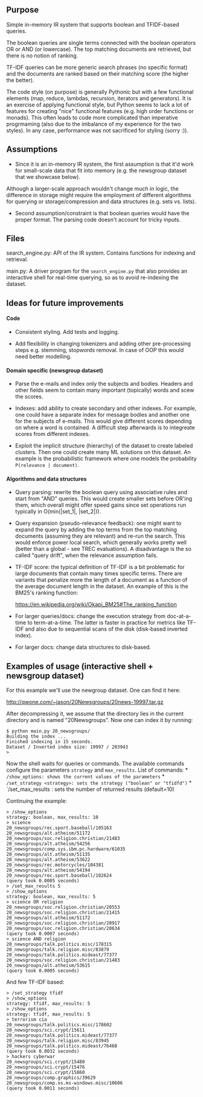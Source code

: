 Purpose
-------
Simple in-memory IR system that supports boolean and TFIDF-based queries.

The boolean queries are single terms connected with the boolean operators
OR or AND (or lowercase). The top matching documents are retrieved, but there
is no notion of ranking.

TF-IDF queries can be more generic search phrases (no specific format) and the
documents are ranked based on their matching score (the higher the better).

The code style (on purpose) is generally Pythonic but with a few functional
elements (map, reduce, lambdas, recursion, iterators and generators). It is
an exercise of applying functional style, but Python seems to lack a lot of
features for creating "nice" functional features (e.g. high order functions
or monads). This often leads to code more complicated than imperative
progrmaming (also due to the imbalance of my experience for the two styles).
In any case, performance was not sacrificed for styling (sorry :)).


Assumptions
-----------
* Since it is an in-memory IR system, the first assumption is that it'd work
for small-scale data that fit into memory (e.g. the newsgroup dataset that
we showcase below).

Although a larger-scale approach wouldn't change much in logic, the
difference in storage might require the employment of different algorithms
for querying or storage/compression and data structures (e.g. sets vs. lists).

* Second assumption/constraint is that boolean queries would have the proper
format. The parsing code doesn't account for tricky inputs.


Files
-----
search_engine.py:
    API of the IR system. Contains functions for indexing and retrieval.

main.py:
    A driver program for the `search_engine.py` that also provides an
    interactive shell for real-time querying, so as to avoid re-indexing
    the dataset.


Ideas for future improvements
-----------------------------
#### Code
* Consistent styling. Add tests and logging.

* Add flexibility in changing tokenizers and adding other pre-processing
  steps e.g. stemming, stopwords removal. In case of OOP this would need
  better modelling.

#### Domain specific (newsgroup dataset)
* Parse the e-mails and index only the subjects and bodies. Headers and
  other fields seem to contain many important (topically) words and scew the
  scores.

* Indexes: add ability to create secondary and other indexes. For example, one
  could have a separate index for message bodies and another one for the subjects
  of e-mails. This would give different scores depending on where a word is
  contained. A difficult step afterwards is to integreate scores from different
  indexes.

* Exploit the implicit structure (hierarchy) of the dataset to create labeled
  clusters. Then one could create many ML solutions on this dataset. An example
  is the probabilistic framework where one models the probability
  `P(relevance | document)`.

#### Algorithms and data structures
* Query parsing: rewrite the boolean query using associative rules and start
  from "AND" queries. This would create smaller sets before OR'ing them, which
  overall might offer speed gains since set operations run typically in 
  O(min(|set_1|, |set_2|)).

* Query expansion (pseudo-relevance feedback): one might want to expand the
  query by adding the top terms from the top matching documents (assuming they
  are relevant) and re-run the search. This would enforce power local search,
  which generally works pretty well (better than a global - see TREC evaluations).
  A disadvantage is the so called "query drift", when the relevance assumption
  fails.

* TF-IDF score: the typical definition of TF-IDF is a bit problematic for large
  documents that contain many times specific terms. There are variants that
  penalize more the length of a document as a function of the average document
  length in the dataset. An example of this is the BM25's ranking function:

    https://en.wikipedia.org/wiki/Okapi_BM25#The_ranking_function

* For larger queries/docs: change the execution strategy from doc-at-a-time
  to term-at-a-time. The latter is faster in practice for metrics like TF-IDF
  and also due to sequential scans of the disk (disk-based inverted index).

* For larger docs: change data structures to disk-based.


Examples of usage (interactive shell + newsgroup dataset)
---------------------------------------------------------
For this example we'll use the newgroup dataset. One can find it here:

http://qwone.com/~jason/20Newsgroups/20news-19997.tar.gz

After decompressing it, we assume that the directory lies in the current
directory and is named "20Newsgroups". Now one can index it by running:

```
$ python main.py 20_newsgroups/
Building the index ...
Finished indexing in 15 seconds.
Dataset / Inverted index size: 19997 / 203943
> 
```

Now the shell waits for queries or commands. The available commands configure
the parameters `strategy` and `max_results`. List of commands:
    * `/show_options: shows the current values of the parameters`
    * `/set_strategy <strategy>: sets the strategy ("boolean" or "tfidfd")`
    * `/set_max_results <number>: sets the number of returned results (default=10)

Continuing the example:

```
> /show_options
strategy: boolean, max_results: 10
> science
20_newsgroups/rec.sport.baseball/105163
20_newsgroups/alt.atheism/51172
20_newsgroups/soc.religion.christian/21483
20_newsgroups/alt.atheism/54256
20_newsgroups/comp.sys.ibm.pc.hardware/61035
20_newsgroups/alt.atheism/51135
20_newsgroups/alt.atheism/53622
20_newsgroups/rec.motorcycles/104381
20_newsgroups/alt.atheism/54194
20_newsgroups/rec.sport.baseball/102624
(query took 0.0005 seconds)
> /set_max_results 5
> /show_options
strategy: boolean, max_results: 5
> science OR religion
20_newsgroups/soc.religion.christian/20553
20_newsgroups/soc.religion.christian/21415
20_newsgroups/alt.atheism/51172
20_newsgroups/soc.religion.christian/20917
20_newsgroups/soc.religion.christian/20634
(query took 0.0007 seconds)
> science AND religion
20_newsgroups/talk.politics.misc/178315
20_newsgroups/talk.religion.misc/83879
20_newsgroups/talk.politics.mideast/77377
20_newsgroups/soc.religion.christian/21483
20_newsgroups/alt.atheism/53615
(query took 0.0005 seconds)
```

And few TF-IDF based:

```
> /set_strategy tfidf
> /show_options
strategy: tfidf, max_results: 5
> /show_options
strategy: tfidf, max_results: 5
> terrorism cia
20_newsgroups/talk.politics.misc/178602
20_newsgroups/sci.crypt/15611
20_newsgroups/talk.politics.mideast/77377
20_newsgroups/talk.religion.misc/83945
20_newsgroups/talk.politics.mideast/76468
(query took 0.0032 seconds)
> hackers cyberwar
20_newsgroups/sci.crypt/15480
20_newsgroups/sci.crypt/15476
20_newsgroups/sci.crypt/15860
20_newsgroups/comp.graphics/39629
20_newsgroups/comp.os.ms-windows.misc/10606
(query took 0.0011 seconds)
```
